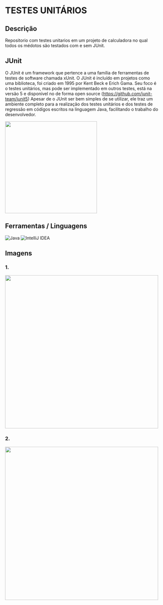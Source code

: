 # TESTES UNITÁRIOS 

## Descrição

Repositorio com testes unitarios em um projeto de calculadora no qual todos os médotos são testados com e sem JUnit.

## JUnit

O JUnit é um framework que pertence a uma família de ferramentas de testes de software chamada
xUnit. O JUnit é incluído em projetos como uma biblioteca, foi criado em 1995 por Kent Beck e Erich
Gama.
Seu foco é o testes unitários, mas pode ser implementado em outros testes, está na versão 5 e
disponível no de forma open source (https://github.com/junit-team/junit5)
Apesar de o JUnit ser bem simples de se utilizar, ele traz um ambiente completo para a realização dos
testes unitários e dos testes de regressão em códigos escritos na linguagem Java, facilitando o
trabalho do desenvolvedor.

<div>
<img src="https://github.com/JoseMRezende/JUnit/assets/112033771/e63b9f74-b145-455e-8d35-18ad67569eee" width="300px" />
</div>

## Ferramentas / Linguagens

![Java](https://img.shields.io/badge/java-%23ED8B00.svg?style=for-the-badge&logo=openjdk&logoColor=white)
![IntelliJ IDEA](https://img.shields.io/badge/IntelliJIDEA-000000.svg?style=for-the-badge&logo=intellij-idea&logoColor=white)

## Imagens

### 1.
<div>
<img src="https://github.com/JoseMRezende/JUnit/assets/112033771/19465b94-b5ed-4003-8869-ef3994c29de4" width="500px" />
</div>

### 2.
<div>
<img src="https://github.com/JoseMRezende/JUnit/assets/112033771/7ee523dc-dc0b-4ac5-925d-2b9cf3e0ef2c" width="500px" />
</div>
